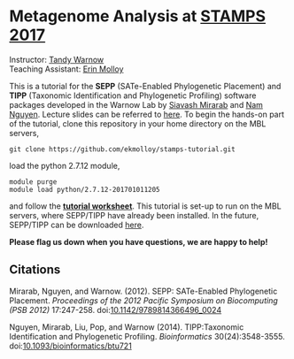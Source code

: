 Metagenome Analysis at [STAMPS 2017](https://stamps.mbl.edu/index.php/Schedule)
===============================================================================

Instructor: [Tandy Warnow](http://tandy.cs.illinois.edu)  
Teaching Assistant: [Erin Molloy](http://emolloy2.web.engr.illinois.edu)   

This is a tutorial for the **SEPP** (SATe-Enabled Phylogenetic Placement) and **TIPP** (Taxonomic Identification and Phylogenetic Profiling) software packages developed in the Warnow Lab by [Siavash Mirarab](http://eceweb.ucsd.edu/~smirarab/) and [Nam Nguyen](https://sites.google.com/a/eng.ucsd.edu/namphuon/home). Lecture slides can be referred to [here](http://tandy.cs.illinois.edu/stamps-warnow.pdf). To begin the hands-on part of the tutorial, clone this repository in your home directory on the MBL servers,
```
git clone https://github.com/ekmolloy/stamps-tutorial.git
```

load the python 2.7.12 module,
```
module purge
module load python/2.7.12-201701011205
```
and follow the [**tutorial worksheet**](tutorial.md). This tutorial is set-up to run on the MBL servers, where SEPP/TIPP have already been installed. In the future, SEPP/TIPP can be downloaded [here](https://github.com/smirarab/sepp). 

**Please flag us down when you have questions, we are happy to help!**

Citations
---------
Mirarab, Nguyen, and Warnow. (2012). SEPP: SATe-Enabled Phylogenetic Placement. *Proceedings of the 2012 Pacific Symposium on Biocomputing (PSB 2012)* 17:247-258. doi:[10.1142/9789814366496_0024](http://www.worldscientific.com/doi/abs/10.1142/9789814366496_0024)

Nguyen, Mirarab, Liu, Pop, and Warnow (2014). TIPP:Taxonomic Identification and Phylogenetic Profiling. *Bioinformatics* 30(24):3548-3555. doi:[10.1093/bioinformatics/btu721](https://academic.oup.com/bioinformatics/article-lookup/doi/10.1093/bioinformatics/btu721)
